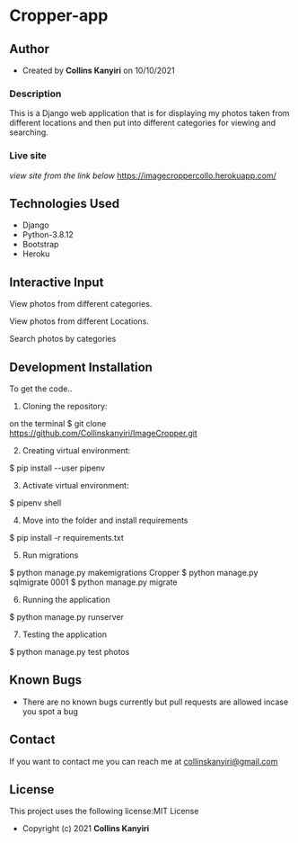 # Cropper-app

## Author

- Created by **Collins Kanyiri** on 10/10/2021

### Description

This is a Django web application that is for displaying my photos taken from different locations and then put into different categories for viewing and searching.

### Live site

*view site from the link below*
<https://imagecroppercollo.herokuapp.com/>

## Technologies Used

- Django
- Python-3.8.12
- Bootstrap
- Heroku

## Interactive Input

View photos from different categories.

View photos from different Locations.

Search photos by categories

## Development Installation

To get the code..

1. Cloning the repository:

  on the terminal
  $ git clone <https://github.com/Collinskanyiri/ImageCropper.git>

2. Creating virtual environment:

  $ pip install --user pipenv

3. Activate virtual environment:

  $ pipenv shell

4. Move into the folder and install requirements

  $ pip install -r requirements.txt

5. Run migrations

  $ python manage.py makemigrations Cropper
  $ python manage.py sqlmigrate 0001
  $ python manage.py migrate

6. Running the application

  $ python manage.py runserver

7. Testing the application

  $ python manage.py test photos

## Known Bugs

- There are no known bugs currently but pull requests are allowed incase you spot a bug

## Contact

If you want to contact me you can reach me at [collinskanyiri@gmail.com]()

## License

This project uses the following license:MIT License

- Copyright (c) 2021 **Collins Kanyiri**
